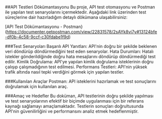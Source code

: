 ##API Testleri Dökümantasyonu
Bu proje, API test otomasyonu ve Postman ile yapılan test senaryolarını içermektedir. Aşağıdaki link üzerinden test süreçlerine dair hazırladığım detaylı dökümana ulaşabilirsiniz:

[API Test Dökümantasyonu - Postman}(https://documenter.getpostman.com/view/22831578/2sAYk8vi7y#13124bfe-df0b-4c58-9ccf-c30fdabe1f9d) 

###Test Senaryoları
Başarılı API Yanıtları: API'nin doğru bir şekilde beklenen veri döndürüp döndürmediğini test eden senaryolar.
Hata Durumları: Hatalı istekler gönderildiğinde doğru hata mesajlarını döndürüp döndürmediği test edilir.
Kimlik Doğrulama: API'ye yapılan kimlik doğrulama isteklerinin doğru çalışıp çalışmadığının test edilmesi.
Performans Testleri: API'nin yüksek trafik altında nasıl tepki verdiğini görmek için yapılan testler.

###Kullanılan Araçlar
Postman: API isteklerini hazırlamak ve test sonuçlarını doğrulamak için kullanılan araç.

###Amaç ve Hedefler
Bu doküman, API testlerinin doğru şekilde yapılması ve test senaryolarının efektif bir biçimde uygulanması için bir referans kaynağı sağlamayı amaçlamaktadır. Testlerin sonuçları doğrultusunda API'nin güvenilirliğini ve performansını analiz etmek hedeflenmiştir.
